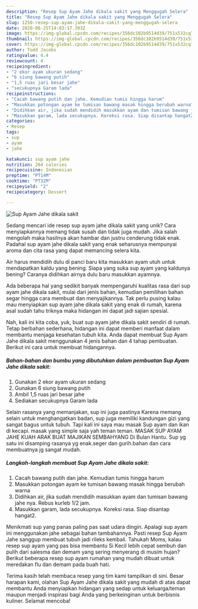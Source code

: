 ```yaml
---
description: "Resep Sup Ayam Jahe dikala sakit yang Menggugah Selera"
title: "Resep Sup Ayam Jahe dikala sakit yang Menggugah Selera"
slug: 1250-resep-sup-ayam-jahe-dikala-sakit-yang-menggugah-selera
date: 2020-06-25T14:03:17.393Z
image: https://img-global.cpcdn.com/recipes/356dc102b9514d39/751x532cq70/sup-ayam-jahe-dikala-sakit-foto-resep-utama.jpg
thumbnail: https://img-global.cpcdn.com/recipes/356dc102b9514d39/751x532cq70/sup-ayam-jahe-dikala-sakit-foto-resep-utama.jpg
cover: https://img-global.cpcdn.com/recipes/356dc102b9514d39/751x532cq70/sup-ayam-jahe-dikala-sakit-foto-resep-utama.jpg
author: Todd Jacobs
ratingvalue: 4.4
reviewcount: 4
recipeingredient:
- "2 ekor ayam ukuran sedang"
- "6 siung bawang putih"
- "1,5 ruas jari besar jahe"
- "secukupnya Garam lada"
recipeinstructions:
- "Cacah bawang putih dan jahe. Kemudian tumis hingga harum"
- "Masukkan potongan ayam ke tumisan bawang masak hingga berubah warna"
- "Didihkan air, jika sudah mendidih masukkan ayam dan tumisan bawang jahe nya. Rebus kurleb 1/2 jam."
- "Masukkan garam, lada secukupnya. Koreksi rasa. Siap disantap hangat2."
categories:
- Resep
tags:
- sup
- ayam
- jahe

katakunci: sup ayam jahe 
nutrition: 264 calories
recipecuisine: Indonesian
preptime: "PT14M"
cooktime: "PT32M"
recipeyield: "2"
recipecategory: Dessert

---
```



![Sup Ayam Jahe dikala sakit](https://img-global.cpcdn.com/recipes/356dc102b9514d39/751x532cq70/sup-ayam-jahe-dikala-sakit-foto-resep-utama.jpg)

Sedang mencari ide resep sup ayam jahe dikala sakit yang unik? Cara menyiapkannya memang tidak susah dan tidak juga mudah. Jika salah mengolah maka hasilnya akan hambar dan justru cenderung tidak enak. Padahal sup ayam jahe dikala sakit yang enak seharusnya mempunyai aroma dan cita rasa yang dapat memancing selera kita.

Air harus mendidih dulu di panci baru kita masukkan ayam utuh untuk mendapatkan kaldu yang bening. Siapa yang suka sup ayam yang kaldunya bening? Caranya didihkan airnya dulu baru masukkan ayamnya.

Ada beberapa hal yang sedikit banyak mempengaruhi kualitas rasa dari sup ayam jahe dikala sakit, mulai dari jenis bahan, kemudian pemilihan bahan segar hingga cara membuat dan menyajikannya. Tak perlu pusing kalau mau menyiapkan sup ayam jahe dikala sakit yang enak di rumah, karena asal sudah tahu triknya maka hidangan ini dapat jadi sajian spesial.


Nah, kali ini kita coba, yuk, buat sup ayam jahe dikala sakit sendiri di rumah. Tetap berbahan sederhana, hidangan ini dapat memberi manfaat dalam membantu menjaga kesehatan tubuh kita. Anda dapat membuat Sup Ayam Jahe dikala sakit menggunakan 4 jenis bahan dan 4 tahap pembuatan. Berikut ini cara untuk membuat hidangannya.

<!--inarticleads1-->

##### Bahan-bahan dan bumbu yang dibutuhkan dalam pembuatan Sup Ayam Jahe dikala sakit:

1. Gunakan 2 ekor ayam ukuran sedang
1. Gunakan 6 siung bawang putih
1. Ambil 1,5 ruas jari besar jahe
1. Sediakan secukupnya Garam lada


Selain rasanya yang memanjakan, sup ini juga pastinya Karena memang selain untuk menghangatkan badan, sup juga memiliki kandungan gizi yang sangat bagus untuk tubuh. Tapi kali ini saya mau masak Sup ayam dan ikan di kecapi. masak yang simple saja yah teman teman. MASAK SUP AYAM JAHE KUAH ARAK BUAT MAJIKAN SEMBAHYANG Di Bulan Hantu. Sup yg satu ini disamping rasanya yg enak.seger dan gurih.bahan dan cara membuatnya jg sangat mudah. 

<!--inarticleads2-->

##### Langkah-langkah membuat Sup Ayam Jahe dikala sakit:

1. Cacah bawang putih dan jahe. Kemudian tumis hingga harum
1. Masukkan potongan ayam ke tumisan bawang masak hingga berubah warna
1. Didihkan air, jika sudah mendidih masukkan ayam dan tumisan bawang jahe nya. Rebus kurleb 1/2 jam.
1. Masukkan garam, lada secukupnya. Koreksi rasa. Siap disantap hangat2.


Menikmati sup yang panas paling pas saat udara dingin. Apalagi sup ayam ini menggunakan jahe sebagai bahan tambahannya. Pasti resep Sup Ayam Jahe sanggup membuat tubuh jadi rileks kembali. Tahukah Moms, kalau resep sup ayam yang pas bisa membantu Si Kecil lebih cepat sembuh dan pulih dari salesma dan demam yang sering menyerang di musim hujan? Berikut beberapa resep sup ayam rumahan yang mudah dibuat untuk meredakan flu dan demam pada buah hati. 

Terima kasih telah membaca resep yang tim kami tampilkan di sini. Besar harapan kami, olahan Sup Ayam Jahe dikala sakit yang mudah di atas dapat membantu Anda menyiapkan hidangan yang sedap untuk keluarga/teman maupun menjadi inspirasi bagi Anda yang berkeinginan untuk berbisnis kuliner. Selamat mencoba!
